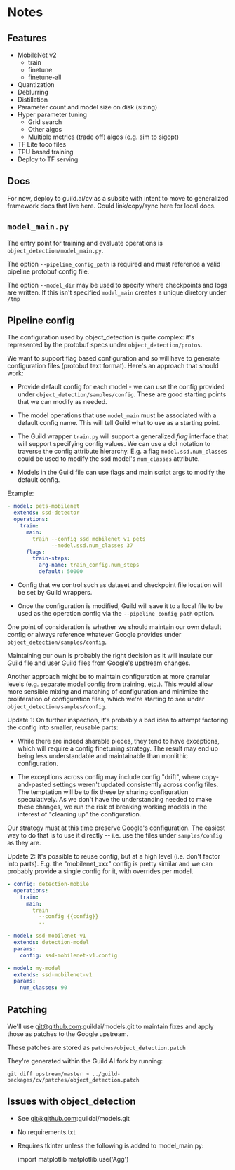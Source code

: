 # Notes

## Features

- MobileNet v2
  - train
  - finetune
  - finetune-all
- Quantization
- Deblurring
- Distillation
- Parameter count and model size on disk (sizing)
- Hyper parameter tuning
  - Grid search
  - Other algos
  - Multiple metrics (trade off) algos (e.g. sim to sigopt)
- TF Lite toco files
- TPU based training
- Deploy to TF serving

## Docs

For now, deploy to guild.ai/cv as a subsite with intent to move to
generalized framework docs that live here. Could link/copy/sync here
for local docs.

## `model_main.py`

The entry point for training and evaluate operations is
`object_detection/model_main.py`.

The option `--pipeline_config_path` is required and must reference a
valid pipeline protobuf config file.

The option `--model_dir` may be used to specify where checkpoints and
logs are written. If this isn't specified `model_main` creates a
unique diretory under `/tmp`

## Pipeline config

The configuration used by object_detection is quite complex: it's
represented by the protobuf specs under `object_detection/protos`.

We want to support flag based configuration and so will have to
generate configuration files (protobuf text format). Here's an
approach that should work:

- Provide default config for each model - we can use the config
  provided under `object_detection/samples/config`. These are good
  starting points that we can modify as needed.

- The model operations that use `model_main` must be associated with a
  default config name. This will tell Guild what to use as a starting
  point.

- The Guild wrapper `train.py` will support a generalized *flag*
  interface that will support specifying config values. We can use a
  dot notation to traverse the config attribute hierarchy. E.g. a flag
  `model.ssd.num_classes` could be used to modify the ssd model's
  `num_classes` attribute.

- Models in the Guild file can use flags and main script args to
  modify the default config.

Example:

``` yaml
- model: pets-mobilenet
  extends: ssd-detector
  operations:
    train:
      main:
        train --config ssd_mobilenet_v1_pets
              --model.ssd.num_classes 37
      flags:
        train-steps:
          arg-name: train_config.num_steps
          default: 50000
```

- Config that we control such as dataset and checkpoint file location
  will be set by Guild wrappers.

- Once the configuration is modified, Guild will save it to a local
  file to be used as the operation config via the
  `--pipeline_config_path` option.

One point of consideration is whether we should maintain our own
default config or always reference whatever Google provides under
`object_detection/samples/config`.

Maintaining our own is probably the right decision as it will insulate
our Guild file and user Guild files from Google's upstream changes.

Another approach might be to maintain configuration at more granular
levels (e.g. separate model config from training, etc.). This would
allow more sensible mixing and matching of configuration and minimize
the proliferation of configuration files, which we're starting to see
under `object_detection/samples/config`.

Update 1: On further inspection, it's probably a bad idea to attempt
factoring the config into smaller, reusable parts:

- While there are indeed sharable pieces, they tend to have
  exceptions, which will require a config finetuning strategy. The
  result may end up being less understandable and maintainable than
  monlithic configuration.

- The exceptions across config may include config "drift", where
  copy-and-pasted settings weren't updated consistently across config
  files. The temptation will be to fix these by sharing configuration
  speculatively. As we don't have the understanding needed to make
  these changes, we run the risk of breaking working models in the
  interest of "cleaning up" the configuration.

Our strategy must at this time preserve Google's configuration. The
easiest way to do that is to use it directly -- i.e. use the files
under `samples/config` as they are.

Update 2: It's possible to reuse config, but at a high level
(i.e. don't factor into parts). E.g. the "mobilenet_xxx" config is
pretty similar and we can probably provide a single config for it,
with overrides per model.

``` yaml
- config: detection-mobile
  operations:
    train:
      main:
        train
          --config {{config}}
          --

- model: ssd-mobilenet-v1
  extends: detection-model
  params:
    config: ssd-mobilenet-v1.config

- model: my-model
  extends: ssd-mobilenet-v1
  params:
    num_classes: 90
```

## Patching

We'll use git@github.com:guildai/models.git to maintain fixes and
apply those as patches to the Google upstream.

These patches are stored as `patches/object_detection.patch`

They're generated within the Guild AI fork by running:

    git diff upstream/master > ../guild-packages/cv/patches/object_detection.patch

## Issues with object_detection

- See git@github.com:guildai/models.git

- No requirements.txt

- Requires tkinter unless the following is added to model_main.py:

    import matplotlib
    matplotlib.use('Agg')
